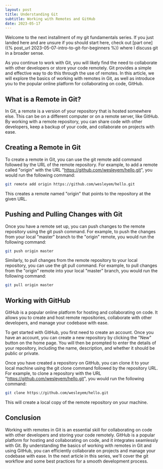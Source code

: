 ```yaml
---
layout: post
title: Understanding Git
subtitle: Working with Remotes and GitHub
date: 2023-05-17
---
```


Welcome to the next installment of my git fundamentals series. If you just landed here and are unsure if you should start here, check out [part one]({% post_url 2023-05-07-intro-to-git-for-beginners %}) where I discuss git in a broader sense.

As you continue to work with Git, you will likely find the need to collaborate with other developers or store your code remotely. Git provides a simple and effective way to do this through the use of remotes. In this article, we will explore the basics of working with remotes in Git, as well as introduce you to the popular online platform for collaborating on code, GitHub.

## What is a Remote in Git?

In Git, a remote is a version of your repository that is hosted somewhere else. This can be on a different computer or on a remote server, like GitHub. By working with a remote repository, you can share code with other developers, keep a backup of your code, and collaborate on projects with ease.

## Creating a Remote in Git

To create a remote in Git, you can use the git remote add command followed by the URL of the remote repository. For example, to add a remote called "origin" with the URL "https://github.com/wesleyem/hello.git", you would run the following command:

```zsh
git remote add origin https://github.com/wesleyem/hello.git
```

This creates a remote named "origin" that points to the repository at the given URL.

## Pushing and Pulling Changes with Git

Once you have a remote set up, you can push changes to the remote repository using the git push command. For example, to push the changes from your local "master" branch to the "origin" remote, you would run the following command:

```zsh
git push origin master
```

Similarly, to pull changes from the remote repository to your local repository, you can use the git pull command. For example, to pull changes from the "origin" remote into your local "master" branch, you would run the following command:

```zsh
git pull origin master
```

## Working with GitHub

GitHub is a popular online platform for hosting and collaborating on code. It allows you to create and host remote repositories, collaborate with other developers, and manage your codebase with ease.

To get started with GitHub, you first need to create an account. Once you have an account, you can create a new repository by clicking the "New" button on the home page. You will then be prompted to enter the details of your repository, including the name, description, and whether it should be public or private.

Once you have created a repository on GitHub, you can clone it to your local machine using the git clone command followed by the repository URL. For example, to clone a repository with the URL "https://github.com/wesleyem/hello.git", you would run the following command:

```zsh
git clone https://github.com/wesleyem/hello.git
```

This will create a local copy of the remote repository on your machine.

## Conclusion

Working with remotes in Git is an essential skill for collaborating on code with other developers and storing your code remotely. GitHub is a popular platform for hosting and collaborating on code, and it integrates seamlessly with Git. By understanding the basics of working with remotes in Git and using GitHub, you can efficiently collaborate on projects and manage your codebase with ease. In the next article in this series, we'll cover the git workflow and some best practices for a smooth development process.